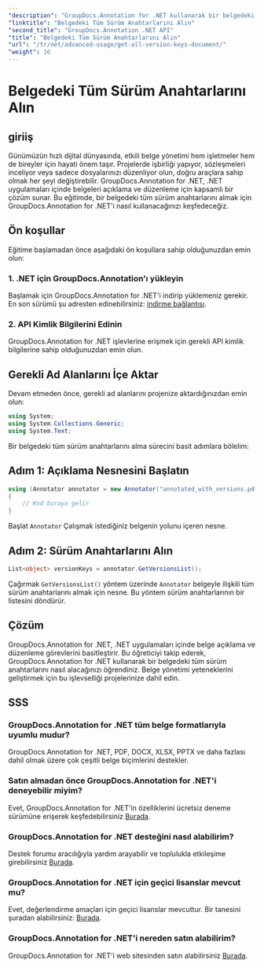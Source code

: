 ```yaml
---
"description": "GroupDocs.Annotation for .NET kullanarak bir belgedeki tüm sürüm anahtarlarını nasıl alacağınızı öğrenin. Bu kapsamlı kılavuzla belge yönetimi yeteneklerinizi geliştirin."
"linktitle": "Belgedeki Tüm Sürüm Anahtarlarını Alın"
"second_title": "GroupDocs.Annotation .NET API"
"title": "Belgedeki Tüm Sürüm Anahtarlarını Alın"
"url": "/tr/net/advanced-usage/get-all-version-keys-document/"
"weight": 16
---
```


# Belgedeki Tüm Sürüm Anahtarlarını Alın

## giriiş
Günümüzün hızlı dijital dünyasında, etkili belge yönetimi hem işletmeler hem de bireyler için hayati önem taşır. Projelerde işbirliği yapıyor, sözleşmeleri inceliyor veya sadece dosyalarınızı düzenliyor olun, doğru araçlara sahip olmak her şeyi değiştirebilir. GroupDocs.Annotation for .NET, .NET uygulamaları içinde belgeleri açıklama ve düzenleme için kapsamlı bir çözüm sunar. Bu eğitimde, bir belgedeki tüm sürüm anahtarlarını almak için GroupDocs.Annotation for .NET'i nasıl kullanacağınızı keşfedeceğiz.
## Ön koşullar
Eğitime başlamadan önce aşağıdaki ön koşullara sahip olduğunuzdan emin olun:
### 1. .NET için GroupDocs.Annotation'ı yükleyin
Başlamak için GroupDocs.Annotation for .NET'i indirip yüklemeniz gerekir. En son sürümü şu adresten edinebilirsiniz: [indirme bağlantısı](https://releases.groupdocs.com/annotation/net/).
### 2. API Kimlik Bilgilerini Edinin
GroupDocs.Annotation for .NET işlevlerine erişmek için gerekli API kimlik bilgilerine sahip olduğunuzdan emin olun.

## Gerekli Ad Alanlarını İçe Aktar
Devam etmeden önce, gerekli ad alanlarını projenize aktardığınızdan emin olun:
```csharp
using System;
using System.Collections.Generic;
using System.Text;
```

Bir belgedeki tüm sürüm anahtarlarını alma sürecini basit adımlara bölelim:
## Adım 1: Açıklama Nesnesini Başlatın
```csharp
using (Annotator annotator = new Annotator("annotated_with_versions.pdf"))
{
    // Kod buraya gelir
}
```
Başlat `Annotator` Çalışmak istediğiniz belgenin yolunu içeren nesne.
## Adım 2: Sürüm Anahtarlarını Alın
```csharp
List<object> versionKeys = annotator.GetVersionsList();
```
Çağırmak `GetVersionsList()` yöntem üzerinde `Annotator` belgeyle ilişkili tüm sürüm anahtarlarını almak için nesne. Bu yöntem sürüm anahtarlarının bir listesini döndürür.

## Çözüm
GroupDocs.Annotation for .NET, .NET uygulamaları içinde belge açıklama ve düzenleme görevlerini basitleştirir. Bu öğreticiyi takip ederek, GroupDocs.Annotation for .NET kullanarak bir belgedeki tüm sürüm anahtarlarını nasıl alacağınızı öğrendiniz. Belge yönetimi yeteneklerini geliştirmek için bu işlevselliği projelerinize dahil edin.
## SSS
### GroupDocs.Annotation for .NET tüm belge formatlarıyla uyumlu mudur?
GroupDocs.Annotation for .NET, PDF, DOCX, XLSX, PPTX ve daha fazlası dahil olmak üzere çok çeşitli belge biçimlerini destekler.
### Satın almadan önce GroupDocs.Annotation for .NET'i deneyebilir miyim?
Evet, GroupDocs.Annotation for .NET'in özelliklerini ücretsiz deneme sürümüne erişerek keşfedebilirsiniz [Burada](https://releases.groupdocs.com/).
### GroupDocs.Annotation for .NET desteğini nasıl alabilirim?
Destek forumu aracılığıyla yardım arayabilir ve toplulukla etkileşime girebilirsiniz [Burada](https://forum.groupdocs.com/c/annotation/10).
### GroupDocs.Annotation for .NET için geçici lisanslar mevcut mu?
Evet, değerlendirme amaçları için geçici lisanslar mevcuttur. Bir tanesini şuradan alabilirsiniz: [Burada](https://purchase.groupdocs.com/temporary-license/).
### GroupDocs.Annotation for .NET'i nereden satın alabilirim?
GroupDocs.Annotation for .NET'i web sitesinden satın alabilirsiniz [Burada](https://purchase.groupdocs.com/buy).